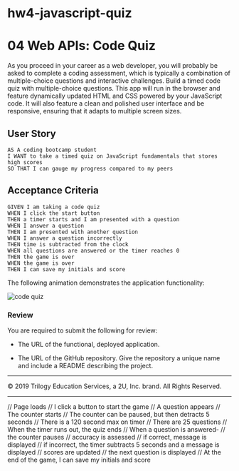 # hw4-javascript-quiz

# 04 Web APIs: Code Quiz

As you proceed in your career as a web developer, you will probably be asked to complete a coding assessment, which is typically a combination of multiple-choice questions and interactive challenges. Build a timed code quiz with multiple-choice questions. This app will run in the browser and feature dynamically updated HTML and CSS powered by your JavaScript code. It will also feature a clean and polished user interface and be responsive, ensuring that it adapts to multiple screen sizes.

## User Story

```
AS A coding bootcamp student
I WANT to take a timed quiz on JavaScript fundamentals that stores high scores
SO THAT I can gauge my progress compared to my peers
```

## Acceptance Criteria

```
GIVEN I am taking a code quiz
WHEN I click the start button
THEN a timer starts and I am presented with a question
WHEN I answer a question
THEN I am presented with another question
WHEN I answer a question incorrectly
THEN time is subtracted from the clock
WHEN all questions are answered or the timer reaches 0
THEN the game is over
WHEN the game is over
THEN I can save my initials and score
```

The following animation demonstrates the application functionality:

![code quiz](./Assets/04-web-apis-homework-demo.gif)

### Review

You are required to submit the following for review:

* The URL of the functional, deployed application.

* The URL of the GitHub repository. Give the repository a unique name and include a README describing the project.

- - -
© 2019 Trilogy Education Services, a 2U, Inc. brand. All Rights Reserved.

---------------------------
// Page loads
// I click a button to start the game
// A question appears
// The counter starts
// The counter can be paused, but then detracts 5 seconds
// There is a 120 second max on timer
// There are 25 questions
// When the timer runs out, the quiz ends
// When a question is answered-
  // the counter pauses
  // accuracy is assessed
    // if correct, message is displayed
    // if incorrect, the timer subtracts 5 seconds and a message is displayed
  // scores are updated
  // the next question is displayed 
// At the end of the game, I can save my initials and score